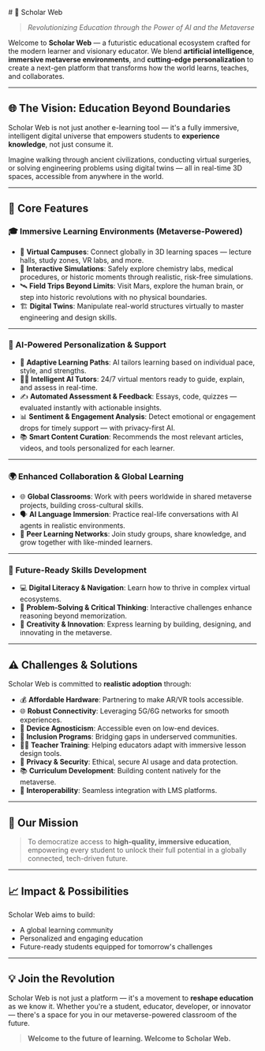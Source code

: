 \# 🚀 Scholar Web

> *Revolutionizing Education through the Power of AI and the Metaverse*

Welcome to **Scholar Web** — a futuristic educational ecosystem crafted for the modern learner and visionary educator. We blend **artificial intelligence**, **immersive metaverse environments**, and **cutting-edge personalization** to create a next-gen platform that transforms how the world learns, teaches, and collaborates.

---

## 🌐 The Vision: Education Beyond Boundaries

Scholar Web is not just another e-learning tool — it's a fully immersive, intelligent digital universe that empowers students to **experience knowledge**, not just consume it.

Imagine walking through ancient civilizations, conducting virtual surgeries, or solving engineering problems using digital twins — all in real-time 3D spaces, accessible from anywhere in the world.

---

## 🧠 Core Features

### 🎓 Immersive Learning Environments (Metaverse-Powered)

- 🏫 **Virtual Campuses**: Connect globally in 3D learning spaces — lecture halls, study zones, VR labs, and more.
- 🧪 **Interactive Simulations**: Safely explore chemistry labs, medical procedures, or historic moments through realistic, risk-free simulations.
- 🛰️ **Field Trips Beyond Limits**: Visit Mars, explore the human brain, or step into historic revolutions with no physical boundaries.
- 🏗️ **Digital Twins**: Manipulate real-world structures virtually to master engineering and design skills.

---

### 🤖 AI-Powered Personalization & Support

- 🧩 **Adaptive Learning Paths**: AI tailors learning based on individual pace, style, and strengths.
- 👩‍🏫 **Intelligent AI Tutors**: 24/7 virtual mentors ready to guide, explain, and assess in real-time.
- ✍️ **Automated Assessment & Feedback**: Essays, code, quizzes — evaluated instantly with actionable insights.
- 📊 **Sentiment & Engagement Analysis**: Detect emotional or engagement drops for timely support — with privacy-first AI.
- 📚 **Smart Content Curation**: Recommends the most relevant articles, videos, and tools personalized for each learner.

---

### 🌍 Enhanced Collaboration & Global Learning

- 🌐 **Global Classrooms**: Work with peers worldwide in shared metaverse projects, building cross-cultural skills.
- 🗣️ **AI Language Immersion**: Practice real-life conversations with AI agents in realistic environments.
- 👥 **Peer Learning Networks**: Join study groups, share knowledge, and grow together with like-minded learners.

---

### 🔧 Future-Ready Skills Development

- 💻 **Digital Literacy & Navigation**: Learn how to thrive in complex virtual ecosystems.
- 🧠 **Problem-Solving & Critical Thinking**: Interactive challenges enhance reasoning beyond memorization.
- 🎨 **Creativity & Innovation**: Express learning by building, designing, and innovating in the metaverse.

---

## ⚠️ Challenges & Solutions

Scholar Web is committed to **realistic adoption** through:

- 💰 **Affordable Hardware**: Partnering to make AR/VR tools accessible.
- 🌐 **Robust Connectivity**: Leveraging 5G/6G networks for smooth experiences.
- 🧩 **Device Agnosticism**: Accessible even on low-end devices.
- 🤝 **Inclusion Programs**: Bridging gaps in underserved communities.
- 👩‍🏫 **Teacher Training**: Helping educators adapt with immersive lesson design tools.
- 🔐 **Privacy & Security**: Ethical, secure AI usage and data protection.
- 📚 **Curriculum Development**: Building content natively for the metaverse.
- 🔄 **Interoperability**: Seamless integration with LMS platforms.

---

## 🌟 Our Mission

> To democratize access to **high-quality, immersive education**, empowering every student to unlock their full potential in a globally connected, tech-driven future.

---

## 📈 Impact & Possibilities

Scholar Web aims to build:
- A global learning community
- Personalized and engaging education
- Future-ready students equipped for tomorrow's challenges

---

## 💡 Join the Revolution

Scholar Web is not just a platform — it's a movement to **reshape education** as we know it. Whether you're a student, educator, developer, or innovator — there's a space for you in our metaverse-powered classroom of the future.

> **Welcome to the future of learning. Welcome to Scholar Web.**
